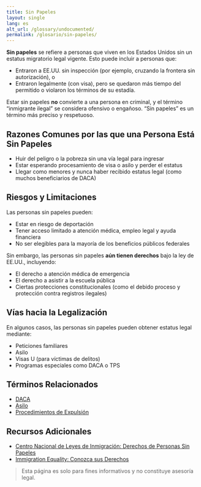 ```yaml
---
title: Sin Papeles
layout: single
lang: es
alt_url: /glossary/undocumented/
permalink: /glosario/sin-papeles/
---
```


**Sin papeles** se refiere a personas que viven en los Estados Unidos sin un estatus migratorio legal vigente. Esto puede incluir a personas que:

- Entraron a EE.UU. sin inspección (por ejemplo, cruzando la frontera sin autorización), o
- Entraron legalmente (con visa), pero se quedaron más tiempo del permitido o violaron los términos de su estadía.

Estar sin papeles **no** convierte a una persona en criminal, y el término “inmigrante ilegal” se considera ofensivo o engañoso. “Sin papeles” es un término más preciso y respetuoso.

## Razones Comunes por las que una Persona Está Sin Papeles

- Huir del peligro o la pobreza sin una vía legal para ingresar
- Estar esperando procesamiento de visa o asilo y perder el estatus
- Llegar como menores y nunca haber recibido estatus legal (como muchos beneficiarios de DACA)

## Riesgos y Limitaciones

Las personas sin papeles pueden:

- Estar en riesgo de deportación
- Tener acceso limitado a atención médica, empleo legal y ayuda financiera
- No ser elegibles para la mayoría de los beneficios públicos federales

Sin embargo, las personas sin papeles **aún tienen derechos** bajo la ley de EE.UU., incluyendo:

- El derecho a atención médica de emergencia
- El derecho a asistir a la escuela pública
- Ciertas protecciones constitucionales (como el debido proceso y protección contra registros ilegales)

## Vías hacia la Legalización

En algunos casos, las personas sin papeles pueden obtener estatus legal mediante:

- Peticiones familiares
- Asilo
- Visas U (para víctimas de delitos)
- Programas especiales como DACA o TPS

## Términos Relacionados

- [DACA](/glosario/daca/)
- [Asilo](/glosario/asilo/)
- [Procedimientos de Expulsión](/glosario/procedimientos-de-expulsion/)

## Recursos Adicionales

- [Centro Nacional de Leyes de Inmigración: Derechos de Personas Sin Papeles](https://www.nilc.org/issues/immigration-enforcement/)
- [Immigration Equality: Conozca sus Derechos](https://immigrationequality.org/know-your-rights/)

> Esta página es solo para fines informativos y no constituye asesoría legal.